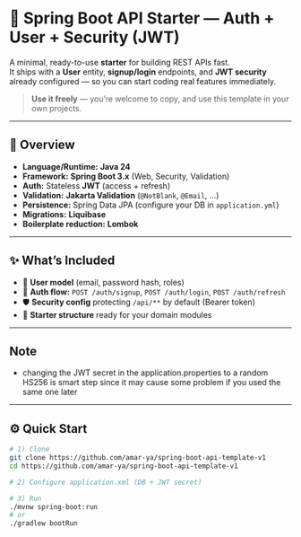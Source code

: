 # 🚀 Spring Boot API Starter — Auth + User + Security (JWT)

A minimal, ready-to-use **starter** for building REST APIs fast.  
It ships with a **User** entity, **signup/login** endpoints, and **JWT security** already configured — so you can start coding real features immediately.

> **Use it freely** — you’re welcome to copy, and use this template in your own projects.

---

## 🧩 Overview

- **Language/Runtime:** **Java 24**
- **Framework:** **Spring Boot 3.x** (Web, Security, Validation)
- **Auth:** Stateless **JWT** (access + refresh)
- **Validation:** **Jakarta Validation** (`@NotBlank`, `@Email`, …)
- **Persistence:** Spring Data JPA (configure your DB in `application.yml`)
- **Migrations:** **Liquibase**
- **Boilerplate reduction:** **Lombok**

---

## ✨ What’s Included

- 👤 **User model** (email, password hash, roles)
- 🔐 **Auth flow:** `POST /auth/signup`, `POST /auth/login`, `POST /auth/refresh`
- 🛡️ **Security config** protecting `/api/**` by default (Bearer token)
- 🧱 **Starter structure** ready for your domain modules

--- 

## Note 

- changing the JWT secret in the application.properties to a random HS256
  is smart step since it may cause some problem if you used the same one later


---

## ⚙️ Quick Start

```bash
# 1) Clone
git clone https://github.com/amar-ya/spring-boot-api-template-v1
cd https://github.com/amar-ya/spring-boot-api-template-v1

# 2) Configure application.xml (DB + JWT secret)

# 3) Run
./mvnw spring-boot:run
# or
./gradlew bootRun

